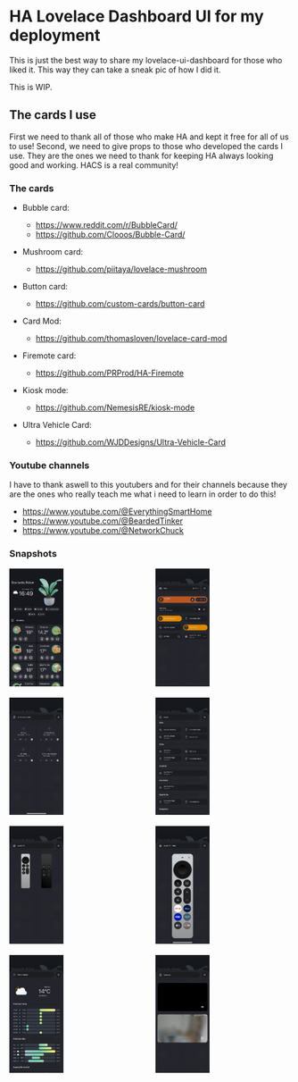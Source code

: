 # HA Lovelace Dashboard UI for my deployment

This is just the best way to share my lovelace-ui-dashboard for those who liked it. This way they can take a sneak pic of how I did it.

This is WIP.

## The cards I use

First we need to thank all of those who make HA and kept it free for all of us to use! Second, we need to give props to those who developed the cards I use. They are the ones we need to thank for keeping HA always looking good and working. HACS is a real community!

### The cards

- Bubble card:
    - https://www.reddit.com/r/BubbleCard/
    - https://github.com/Clooos/Bubble-Card/

- Mushroom card:
    - https://github.com/piitaya/lovelace-mushroom

- Button card:
    - https://github.com/custom-cards/button-card

- Card Mod:
    - https://github.com/thomasloven/lovelace-card-mod

- Firemote card:
    - https://github.com/PRProd/HA-Firemote

- Kiosk mode:
    - https://github.com/NemesisRE/kiosk-mode

- Ultra Vehicle Card:
    - https://github.com/WJDDesigns/Ultra-Vehicle-Card

### Youtube channels

I have to thank aswell to this youtubers and for their channels because they are the ones who really teach me what i need to learn in order to do this!

- https://www.youtube.com/@EverythingSmartHome
- https://www.youtube.com/@BeardedTinker
- https://www.youtube.com/@NetworkChuck

### Snapshots


<div style="display: grid; grid-template-columns: repeat(2, 1fr); gap: 20px; align-items: center;">
  <img src="screenshots/main_menu.PNG" alt="Main Menu" style="width: 40%; height: auto;">
  <img src="screenshots/living_room.PNG" alt="Living Room Menu" style="width: 40%; height: auto;">
  <img src="screenshots/climate.PNG" alt="Climate Menu" style="width: 40%; height: auto;">
  <img src="screenshots/lights.PNG" alt="Lights Menu" style="width: 40%; height: auto;">
  <img src="screenshots/select_media.PNG" alt="Screenshot 6" style="width: 40%; height: auto;">
  <img src="screenshots/appletv_remote.PNG" alt="Screenshot 6" style="width: 40%; height: auto;">
  <img src="screenshots/weather.PNG" alt="Weather Menu" style="width: 40%; height: auto;">
  <img src="screenshots/cameras.png" alt="Cameras Menu" style="width: 40%; height: auto;">
</div>